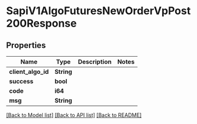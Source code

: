 # SapiV1AlgoFuturesNewOrderVpPost200Response

## Properties

Name | Type | Description | Notes
------------ | ------------- | ------------- | -------------
**client_algo_id** | **String** |  | 
**success** | **bool** |  | 
**code** | **i64** |  | 
**msg** | **String** |  | 

[[Back to Model list]](../README.md#documentation-for-models) [[Back to API list]](../README.md#documentation-for-api-endpoints) [[Back to README]](../README.md)


